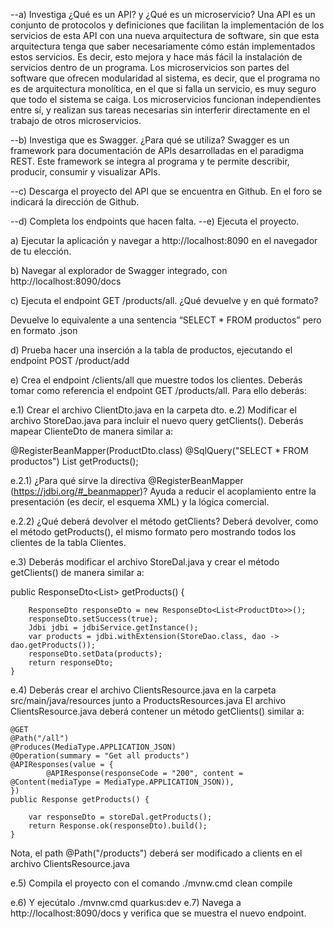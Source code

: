 --a) Investiga ¿Qué es un API? y ¿Qué es un microservicio? 
Una API es un conjunto de protocolos y definiciones que facilitan la implementación de los servicios de esta API con una nueva arquitectura de software, sin que esta arquitectura tenga que saber necesariamente cómo están implementados estos servicios. Es decir, esto mejora y hace más fácil la instalación de servicios dentro de un programa.
Los microservicios son partes del software que ofrecen modularidad al sistema, es decir, que el programa no es de arquitectura monolítica, en el que si falla un servicio, es muy seguro que todo el sistema se caiga. Los microservicios funcionan independientes entre sí, y realizan sus tareas necesarias sin interferir directamente en el trabajo de otros microservicios. 

--b) Investiga que es Swagger. ¿Para qué se utiliza? Swagger es un framework para documentación de APIs desarrolladas en el paradigma REST. Este framework se integra al programa y te permite describir, producir, consumir y visualizar APIs.


--c) Descarga el proyecto del API que se encuentra en Github. En el foro se indicará la dirección de Github. 










--d) Completa los endpoints que hacen falta. 
--e) Ejecuta el proyecto.

 a) Ejecutar la aplicación y navegar a http://localhost:8090 en el navegador de tu elección.


b) Navegar al explorador de Swagger integrado, con http://localhost:8090/docs


c) Ejecuta el endpoint GET /products/all. ¿Qué devuelve y en qué formato?

Devuelve lo equivalente a una sentencia “SELECT * FROM productos” pero en formato .json

d) Prueba hacer una inserción a la tabla de productos, ejecutando el endpoint POST /product/add



e) Crea el endpoint /clients/all que muestre todos los clientes. Deberás tomar como referencia el endpoint GET /products/all. Para ello deberás:

e.1) Crear el archivo ClientDto.java en la carpeta dto. 
e.2) Modificar el archivo StoreDao.java para incluir el nuevo query getClients(). Deberás mapear ClienteDto de manera similar a:

@RegisterBeanMapper(ProductDto.class)
@SqlQuery("SELECT * FROM productos")
List<ProductDto> getProducts();



e.2.1) ¿Para qué sirve la directiva @RegisterBeanMapper (https://jdbi.org/#_beanmapper)?
Ayuda a reducir el acoplamiento entre la presentación (es decir, el esquema XML) y la lógica comercial.

e.2.2) ¿Qué deberá devolver el método getClients?
Deberá devolver, como el método getProducts(), el mismo formato pero mostrando todos los clientes de la tabla Clientes.

e.3) Deberás modificar el archivo StoreDal.java y crear el método getClients() de manera similar a:

public ResponseDto<List<ProductDto>> getProducts() {

        ResponseDto responseDto = new ResponseDto<List<ProductDto>>();
        responseDto.setSuccess(true);
        Jdbi jdbi = jdbiService.getInstance();
        var products = jdbi.withExtension(StoreDao.class, dao -> dao.getProducts());
        responseDto.setData(products);
        return responseDto;
    }



e.4) Deberás crear el archivo ClientsResource.java en la carpeta src/main/java/resources junto a ProductsResources.java El archivo ClientsResource.java deberá contener un método getClients() similar a:

    @GET
    @Path("/all")
    @Produces(MediaType.APPLICATION_JSON)
    @Operation(summary = "Get all products")
    @APIResponses(value = {
            @APIResponse(responseCode = "200", content = @Content(mediaType = MediaType.APPLICATION_JSON)),
    })
    public Response getProducts() {

        var responseDto = storeDal.getProducts();
        return Response.ok(responseDto).build();
    }



Nota, el path  @Path("/products") deberá ser modificado a clients en el archivo ClientsResource.java

e.5) Compila el proyecto con el comando  ./mvnw.cmd clean compile


e.6) Y ejecútalo ./mvnw.cmd quarkus:dev
e.7) Navega a http://localhost:8090/docs y verifica que se muestra el nuevo endpoint.

